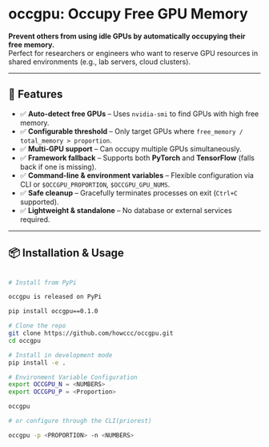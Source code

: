 # occgpu: Occupy Free GPU Memory

**Prevent others from using idle GPUs by automatically occupying their free memory.**  
Perfect for researchers or engineers who want to reserve GPU resources in shared environments (e.g., lab servers, cloud clusters).


---

## 🚀 Features

- ✅ **Auto-detect free GPUs** – Uses `nvidia-smi` to find GPUs with high free memory.
- ✅ **Configurable threshold** – Only target GPUs where `free_memory / total_memory > proportion`.
- ✅ **Multi-GPU support** – Can occupy multiple GPUs simultaneously.
- ✅ **Framework fallback** – Supports both **PyTorch** and **TensorFlow** (falls back if one is missing).
- ✅ **Command-line & environment variables** – Flexible configuration via CLI or `$OCCGPU_PROPORTION`, `$OCCGPU_GPU_NUMS`.
- ✅ **Safe cleanup** – Gracefully terminates processes on exit (`Ctrl+C` supported).
- ✅ **Lightweight & standalone** – No database or external services required.

---

## 📦 Installation & Usage

```bash

# Install from PyPi

occgpu is released on PyPi

pip install occgpu==0.1.0

# Clone the repo
git clone https://github.com/howccc/occgpu.git
cd occgpu

# Install in development mode
pip install -e .

# Environment Variable Configuration
export OCCGPU_N = <NUMBERS>
export OCCGPU_P = <Proportion>

occgpu

# or configure through the CLI(priorest)

occgpu -p <PROPORTION> -n <NUMBERS>


